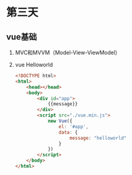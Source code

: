 # 第三天

## vue基础

1. MVC和MVVM（Model-View-ViewModel）

2. vue Helloworld

    ```html
    <!DOCTYPE html>
    <html>
        <head></head>
        <body>
            <div id="app">
                {{message}}
            </div>
            <script src="./vue.min.js">
                new Vue({
                    el: '#app',
                    data: {
                        message: "helloworld"
                    }
                })
            </script>
        </body>
    </html>
    ```